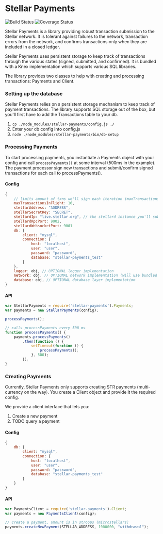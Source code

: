 Stellar Payments
=====================

[![Build Status](https://travis-ci.org/stellar/stellar-payments.svg?branch=master)](https://travis-ci.org/stellar/stellar-payments) [![Coverage Status](https://coveralls.io/repos/stellar/stellar-payments/badge.png?branch=master)](https://coveralls.io/r/stellar/stellar-payments?branch=master)


Stellar Payments is a library providing robust transaction submission to the Stellar network.
It is tolerant against failures to the network, transaction errors from the network, and
confirms transactions only when they are included in a closed ledger.

Stellar Payments uses persistent storage to keep track of transactions through the various states
(signed, submitted, and confirmed). It is bundled with a Knex implementation which supports various
SQL libraries.

The library provides two classes to help with creating and processing transactions: Payments and Client.

### Setting up the database
Stellar Payments relies on a persistent storage mechanism to keep track of payment transactions. The library supports
SQL storage out of the box, but you'll first have to add the Transactions table to your db.

1. `cp ./node_modules/stellar-payments/config.js ./`
2. Enter your db config into config.js
3. `node ./node_modules/stellar-payments/bin/db-setup`

### Processing Payments
To start processing payments, you instantiate a Payments object with your config and call `processPayments()` at
some interval (500ms in the example). The payment processor sign new transactions and submit/confirm signed transactions
for each call to processPayments().

#### Config
```js
{
    // limits amount of txns we'll sign each iteration (maxTransactionsInFlight only sign (max - (signed submitted unconfirmed txns)))
    maxTransactionsInFlight: 10,
    stellarAddress: "ADDRESS",
    stellarSecretKey: "SECRET",
    stellardIp: "live.stellar.org", // the stellard instance you'll submit transactions to
    stellardRpcPort: 9002,
    stellardWebsocketPort: 9001
    db: {
        client: "mysql",
        connection: {
            host: "localhost",
            user: "user",
            password: "password",
            database: "stellar-payments_test"
        }
    },
    logger: obj, // OPTIONAL logger implementation
    network: obj, // OPTIONAL network implementation (will use bundled network by default)
    database: obj, // OPTIONAL database layer implementation
}
```
#### API
```js
var StellarPayments = require('stellar-payments').Payments;
var payments = new StellarPayments(config);

processPayments();

// calls processPayments every 500 ms
function processPayments() {
    payments.processPayments()
        .then(function () {
            setTimeout(function () {
                processPayments();
            }, 500);
        });
}

```

### Creating Payments
Currently, Stellar Payments only supports creating STR payments (multi-currency on the way). You create a Client
object and provide it the required config.

We provide a client interface that lets you:
1. Create a new payment
2. TODO query a payment

#### Config
```js
{
    db: {
        client: "mysql",
        connection: {
            host: "localhost",
            user: "user",
            password: "password",
            database: "stellar-payments_test"
        }
    }
}
```
#### API
```js
var PaymentsClient = require('stellar-payments').Client;
var payments = new PaymentsClient(config);

// create a payment, amount is in stroops (microstellars)
payments.createNewPayment(STELLAR_ADDRESS, 1000000, "withdrawal");
```
